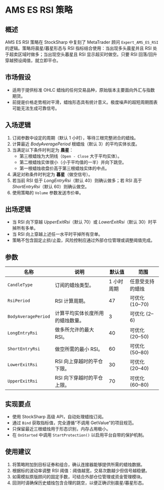 # AMS ES RSI 策略

## 概述
AMS ES RSI 策略在 StockSharp 中复刻了 MetaTrader 顾问 `Expert_AMS_ES_RSI` 的逻辑。策略将晨星/暮星形态与 RSI 指标结合使用：当出现多头晨星并且 RSI 处于超卖区域时做多；当出现空头暮星且 RSI 显示超买时做空。只要 RSI 回落/回升穿越预设阈值，就立即平仓。

## 市场假设
- 适用于提供标准 OHLC 蜡烛的任何交易品种，原始版本主要面向外汇与指数期货。
- 前提是价格走势相对平滑，蜡烛形态具有统计意义。极度噪声的超短周期图表可能无法生成可靠信号。

## 入场逻辑
1. 订阅参数中设定的周期（默认 1 小时），等待三根完整闭合的蜡烛。
2. 计算最近 *BodyAveragePeriod* 根蜡烛（默认 3）的平均实体长度。
3. 当满足以下条件时判定为 **晨星**：
   - 第三根蜡烛为大阴线（`Open - Close` 大于平均实体）。
   - 第二根蜡烛实体很小（小于平均值的一半）并向下跳空。
   - 第一根蜡烛收盘价高于第三根蜡烛实体的中点。
4. 满足对称条件时判定为 **暮星**（做空信号）。
5. 若当前 RSI 低于 *LongEntryRsi*（默认 40）则确认做多；若 RSI 高于 *ShortEntryRsi*（默认 60）则确认做空。
6. 使用策略的 `Volume` 参数发送市价单。

## 出场逻辑
- 当 RSI 向下穿越 *UpperExitRsi*（默认 70）或 *LowerExitRsi*（默认 30）时平掉所有多单。
- 当 RSI 向上穿越上述任一水平时平掉所有空单。
- 策略不包含固定止损/止盈，风险控制应通过外部仓位管理或调整阈值完成。

## 参数
| 名称 | 说明 | 默认值 | 范围 |
| ---- | ---- | ------ | ---- |
| `CandleType` | 订阅的蜡烛类型。 | 1 小时周期 | 任意受支持的蜡烛 |
| `RsiPeriod` | RSI 计算周期。 | 47 | 可优化 (10–70) |
| `BodyAveragePeriod` | 计算平均实体长度所用的蜡烛数量。 | 3 | 可优化 (2–6) |
| `LongEntryRsi` | 做多所允许的最大 RSI。 | 40 | 可优化 (20–50) |
| `ShortEntryRsi` | 做空所需的最小 RSI。 | 60 | 可优化 (50–80) |
| `LowerExitRsi` | RSI 向上穿越时的平仓下限。 | 30 | 可优化 (20–40) |
| `UpperExitRsi` | RSI 向下穿越时的平仓上限。 | 70 | 可优化 (60–80) |

## 实现要点
- 使用 StockSharp 高级 API，自动处理蜡烛订阅。
- 通过 `Bind` 获取指标值，完全遵循“不调用 GetValue”的项目规范。
- 只保留最近三根蜡烛用于形态识别，内存占用极小。
- 在 `OnStarted` 中调用 `StartProtection()` 以启用平台自带的保护机制。

## 使用建议
1. 将策略附加到目标证券和组合，确认连接器能够提供所需的蜡烛数据。
2. 根据标的波动率调整 RSI 阈值：阈值越宽，交易次数越少但信号越稳健。
3. 如需模拟原版顾问的固定手数，可结合外部仓位管理或资金管理模块。
4. 回测时请确保历史蜡烛包含合理的跳空，以便正确识别晨星/暮星形态。

